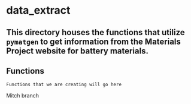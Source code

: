 # data_extract

## This directory houses the functions that utilize ``pymatgen`` to get information from the Materials Project website for battery materials.

## Functions
```Functions that we are creating will go here```

Mitch branch 
